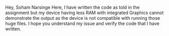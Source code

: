 Hey, Soham Narsinge Here, 
I have written the code as told in the assignment but my device having less RAM with integrated Graphics cannot demonstrate the output as the device is not compatible with running those huge files.
I hope you understand my issue and verify the code that I have written.
